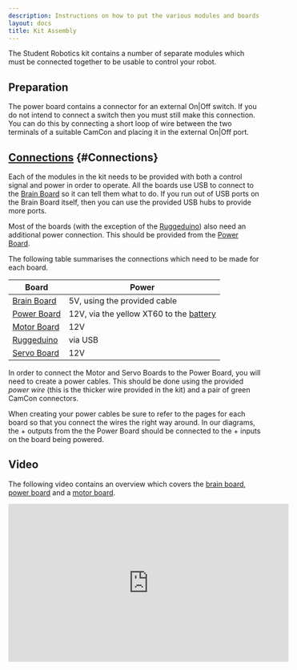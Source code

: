 ```yaml
---
description: Instructions on how to put the various modules and boards together.
layout: docs
title: Kit Assembly
---
```

The Student Robotics kit contains a number of separate modules which must be connected together to be usable to control your robot.

Preparation
-----------

The power board contains a connector for an external On|Off switch.
If you do not intend to connect a switch then you must still make this connection.
You can do this by connecting a short loop of wire between the two terminals of a suitable CamCon and placing it in the external On|Off port.

[Connections](#Connections) {#Connections}
-----------

Each of the modules in the kit needs to be provided with both a control signal and power in order to operate.
All the boards use USB to connect to the [Brain Board](/docs/kit/brain_board) so it can tell them what to do.
If you run out of USB ports on the Brain Board itself, then you can use the provided USB hubs to provide more ports.

Most of the boards (with the exception of the [Ruggeduino](/docs/kit/ruggeduino)) also need an additional power connection.
This should be provided from the [Power Board](/docs/kit/power_board).

The following table summarises the connections which need to be made for each board.

Board                                   | Power
----------------------------------------|------------------------------
[Brain Board](/docs/kit/brain_board)    | 5V, using the provided cable
[Power Board](/docs/kit/power_board)    | 12V, via the yellow XT60 to the [battery](/docs/kit/batteries)
[Motor Board](/docs/kit/motor_board)    | 12V
[Ruggeduino](/docs/kit/ruggeduino)      | via USB
[Servo Board](/docs/kit/servo_board)    | 12V

In order to connect the Motor and Servo Boards to the Power Board,
 you will need to create a power cables.
This should be done using the provided _power wire_ (this is the thicker wire provided in the kit)
 and a pair of green CamCon connectors.

When creating your power cables be sure to refer to the pages for each board
 so that you connect the wires the right way around.
In our diagrams, the <span class="positive-connector">+</span> outputs from the
 the Power Board should be connected to the <span class="positive-connector">+</span>
 inputs on the board being powered.


Video
-----

The following video contains an overview which covers the [brain board](/docs/kit/brain_board),
[power board](/docs/kit/power_board) and a [motor board](/docs/kit/motor_board).

<iframe class="video center"
        height="315"
        width="560"
        src="https://www.youtube-nocookie.com/embed/vhZjjCdhVE0?rel=0"
        frameborder="0"
        allowfullscreen>
</iframe>
